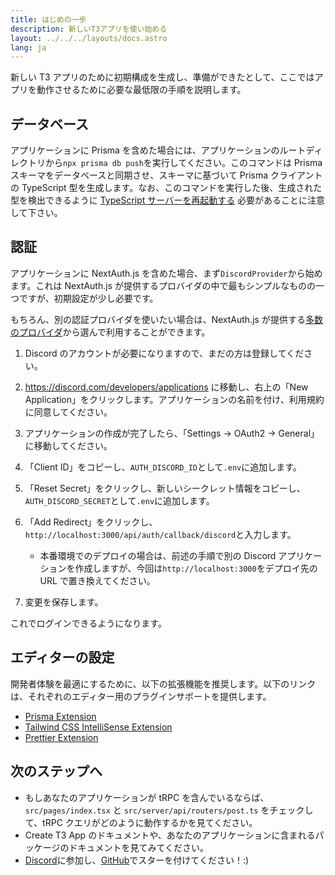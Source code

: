 ```yaml
---
title: はじめの一歩
description: 新しいT3アプリを使い始める
layout: ../../../layouts/docs.astro
lang: ja
---
```


新しい T3 アプリのために初期構成を生成し、準備ができたとして、ここではアプリを動作させるために必要な最低限の手順を説明します。

## データベース

アプリケーションに Prisma を含めた場合には、アプリケーションのルートディレクトリから`npx prisma db push`を実行してください。このコマンドは Prisma スキーマをデータベースと同期させ、スキーマに基づいて Prisma クライアントの TypeScript 型を生成します。なお、このコマンドを実行した後、生成された型を検出できるように [TypeScript サーバーを再起動する](https://tinytip.co/tips/vscode-restart-ts/) 必要があることに注意して下さい。

## 認証

アプリケーションに NextAuth.js を含めた場合、まず`DiscordProvider`から始めます。これは NextAuth.js が提供するプロバイダの中で最もシンプルなものの一つですが、初期設定が少し必要です。

もちろん、別の認証プロバイダを使いたい場合は、NextAuth.js が提供する[多数のプロバイダ](https://next-auth.js.org/providers/)から選んで利用することができます。

1. Discord のアカウントが必要になりますので、まだの方は登録してください。
2. https://discord.com/developers/applications に移動し、右上の「New Application」をクリックします。アプリケーションの名前を付け、利用規約に同意してください。
3. アプリケーションの作成が完了したら、「Settings → OAuth2 → General」に移動してください。
4. 「Client ID」をコピーし、`AUTH_DISCORD_ID`として`.env`に追加します。
5. 「Reset Secret」をクリックし、新しいシークレット情報をコピーし、`AUTH_DISCORD_SECRET`として`.env`に追加します。
6. 「Add Redirect」をクリックし、`http://localhost:3000/api/auth/callback/discord`と入力します。

   - 本番環境でのデプロイの場合は、前述の手順で別の Discord アプリケーションを作成しますが、今回は`http://localhost:3000`をデプロイ先の URL で置き換えてください。

7. 変更を保存します。

これでログインできるようになります。

## エディターの設定

開発者体験を最適にするために、以下の拡張機能を推奨します。以下のリンクは、それぞれのエディター用のプラグインサポートを提供します。

- [Prisma Extension](https://www.prisma.io/docs/guides/development-environment/editor-setup)
- [Tailwind CSS IntelliSense Extension](https://tailwindcss.com/docs/editor-setup)
- [Prettier Extension](https://prettier.io/docs/en/editors.html)

## 次のステップへ

- もしあなたのアプリケーションが tRPC を含んでいるならば、`src/pages/index.tsx` と `src/server/api/routers/post.ts` をチェックして、tRPC クエリがどのように動作するかを見てください。
- Create T3 App のドキュメントや、あなたのアプリケーションに含まれるパッケージのドキュメントを見てみてください。
- [Discord](https://t3.gg/discord)に参加し、[GitHub](https://github.com/t3-oss/create-t3-app)でスターを付けてください！:)
